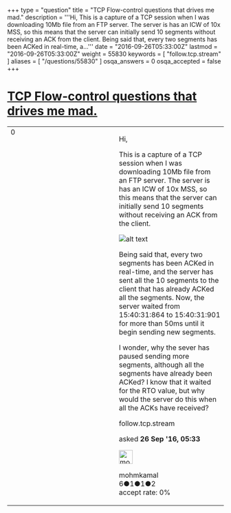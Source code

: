 +++
type = "question"
title = "TCP Flow-control questions that drives me mad."
description = '''Hi,  This is a capture of a TCP session when I was downloading 10Mb file from an FTP server. The server is has an ICW of 10x MSS, so this means that the server can initially send 10 segments without receiving an ACK from the client.  Being said that, every two segments has been ACKed in real-time, a...'''
date = "2016-09-26T05:33:00Z"
lastmod = "2016-09-26T05:33:00Z"
weight = 55830
keywords = [ "follow.tcp.stream" ]
aliases = [ "/questions/55830" ]
osqa_answers = 0
osqa_accepted = false
+++

<div class="headNormal">

# [TCP Flow-control questions that drives me mad.](/questions/55830/tcp-flow-control-questions-that-drives-me-mad)

</div>

<div id="main-body">

<div id="askform">

<table id="question-table" style="width:100%;"><colgroup><col style="width: 50%" /><col style="width: 50%" /></colgroup><tbody><tr class="odd"><td style="width: 30px; vertical-align: top"><div class="vote-buttons"><div id="post-55830-score" class="post-score" title="current number of votes">0</div><div id="favorite-count" class="favorite-count"></div></div></td><td><div id="item-right"><div class="question-body"><p>Hi,</p><p>This is a capture of a TCP session when I was downloading 10Mb file from an FTP server. The server is has an ICW of 10x MSS, so this means that the server can initially send 10 segments without receiving an ACK from the client.</p><p><img src="https://osqa-ask.wireshark.org/upfiles/FLOWCONTROL1_Yw1UZNK.jpg" alt="alt text" /></p><p>Being said that, every two segments has been ACKed in real-time, and the server has sent all the 10 segments to the client that has already ACKed all the segments. Now, the server waited from 15:40:31:864 to 15:40:31:901 for more than 50ms until it begin sending new segments.</p><p>I wonder, why the sever has paused sending more segments, although all the segments have already been ACKed? I know that it waited for the RTO value, but why would the server do this when all the ACKs have received?</p></div><div id="question-tags" class="tags-container tags">follow.tcp.stream</div><div id="question-controls" class="post-controls"></div><div class="post-update-info-container"><div class="post-update-info post-update-info-user"><p>asked <strong>26 Sep '16, 05:33</strong></p><img src="https://secure.gravatar.com/avatar/8f9c62b95c07a830b431475668d329bf?s=32&amp;d=identicon&amp;r=g" class="gravatar" width="32" height="32" alt="mohmkamal&#39;s gravatar image" /><p>mohmkamal<br />
<span class="score" title="6 reputation points">6</span><span title="1 badges"><span class="badge1">●</span><span class="badgecount">1</span></span><span title="1 badges"><span class="silver">●</span><span class="badgecount">1</span></span><span title="2 badges"><span class="bronze">●</span><span class="badgecount">2</span></span><br />
<span class="accept_rate" title="Rate of the user&#39;s accepted answers">accept rate:</span> <span title="mohmkamal has no accepted answers">0%</span></p></img></div></div><div id="comments-container-55830" class="comments-container"></div><div id="comment-tools-55830" class="comment-tools"></div><div class="clear"></div><div id="comment-55830-form-container" class="comment-form-container"></div><div class="clear"></div></div></td></tr></tbody></table>

</div>

</div>

